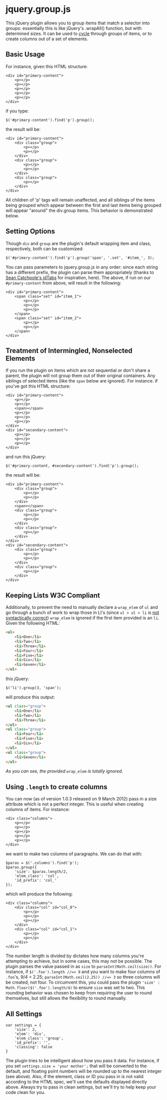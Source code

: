 # jquery.group.js #

This jQuery plugin allows you to group items that match a selector into groups: essentially this is like jQuery's .wrapAll() function, but with determined sizes. It can be used to [cycle](http://jquery.malsup.com/cycle/ "jQuery Cycle Plugin") through groups of items, or to create columns out of a set of elements.

## Basic Usage ##

For instance, given this HTML structure:

	<div id="primary-content">
		<p></p>
		<p></p>
		<p></p>
		<p></p>
		<p></p>
	</div>

if you type:

    $('#primary-content').find('p').group();

the result will be: 

	<div id="primary-content">
		<div class="group">
			<p></p>
			<p></p>
		</div>
		<div class="group">
			<p></p>
			<p></p>
		</div>
		<div class="group">
			<p></p>
		</div>
	</div>

All children of 'p' tags will remain unaffected, and all siblings of the items being grouped which appear between the first and last items being grouped will appear "around" the div.group items. This behavior is demonstrated below.

## Setting Options ##

Though `div` and `group` are the plugin's default wrapping item and class, respectively, both can be customized:

	$('#primary-content').find('p').group('span', '.set', '#item_', 3);

You can pass parameters to jquery.group.js in any order: since each string has a different prefix, the plugin can parse them appropriately (thanks to [Sean Catchpole's idTabs](http://www.sunsean.com/idTabs/) for inspiration, here). The above, if run on our `#primary-content` from above, will result in the following:

	<div id="primary-content">
		<span class="set" id="item_1">
			<p></p>
			<p></p>
			<p></p>
		</span>
		<span class="set" id="item_2">
			<p></p>
			<p></p>
		</span>
	</div>

## Treatment of Intermingled, Nonselected Elements ##

If you run the plugin on items which are not sequential or don't share a parent, the plugin will not group them out of their original containers. Any siblings of selected items (like the `span` below are ignored). For instance. if you've got this HTML structure:

	<div id="primary-content">
		<p></p>
		<p></p>
		<span></span>
		<p></p>
		<p></p>
		<p></p>
	</div>
	<div id="secondary-content">
		<p></p>
		<p></p>
		<p></p>
	</div>

and run this jQuery:

	$('#primary-content, #secondary-content').find('p').group();
	
the result will be:

	<div id="primary-content">
		<div class="group">
			<p></p>
			<p></p>
		</div>
		<span></span>
		<div class="group">
			<p></p>
			<p></p>
		</div>
		<div class="group">
			<p></p>
		</div>
	</div>
	<div id="secondary-content">
		<div class="group">
			<p></p>
			<p></p>
		</div>
		<div class="group">
			<p></p>
		</div>
	</div>

## Keeping Lists W3C Compliant ##

Additionally, to prevent the need to manually declare a `wrap_elem` of `ul` and go through a bunch of work to wrap those in LI's (since `ul > ul > li` is [not syntactically correct](http://www.w3.org/TR/html401/struct/lists.html)) `wrap_elem` is ignored if the first item provided is an `li`. Given the following HTML:

```html
<ul>
	<li>One</li>
	<li>Two</li>
	<li>Three</li>
	<li>Four</li>
	<li>Five</li>
	<li>Six</li>
	<li>Seven</li>
</ul>
```
	
this jQuery:

```jquery
$('li').group(3, 'span');
```
	
will produce this output:

```html
<ul class="group">
	<li>One</li>
	<li>Two</li>
	<li>Three</li>
</ul>
<ul class="group">
	<li>Four</li>
	<li>Five</li>
	<li>Six</li>
</ul>
<ul class="group">
	<li>Seven</li>
</ul>
```

_As you can see, the provided `wrap_elem` is totally ignored._

## Using `.length` to create columns ##

You can now (as of version 1.0.3 released on 9 March 2012) pass in a size attribute which is not a perfect integer. This is useful when creating columns of items. For instance:

	<div class="columns">
		<p></p>
		<p></p>
		<p></p>
		<p></p>
		<p></p>
	</div>

we want to make two columns of paragraphs. We can do that with:

	$paras = $('.columns').find('p');
	$paras.group({
		'size': $paras.length/2,
		'elem_class': 'col',
		'id_prefix': 'col_'
	});
	
which will produce the following:

	<div class="columns">
		<div class="col" id="col_0">
			<p></p>
			<p></p>
			<p></p>
		</div>
		<div class="col" id="col_1">
			<p></p>
			<p></p>
		</div>
	</div>

The number length is divided by dictates how many columns you're attempting to achieve, but in some cases, this may not be possible. The plugin parses the value passed in as `size` to `parseInt(Math.ceil(size))`. For instance, if `$('.foo').length //=> 9` and you want to make four columns of `.foo`'s, 9/4 = 2.25; `parseInt(Math.ceil(2.25)) //=> 3` so three columns will be created, not four. To circumvent this, you could pass the plugin `'size' : Math.floor($('.foo').length/4)` to ensure `size` was set to two. This rounding behavior was chosen to keep from requiring the user to round themselves, but still allows the flexibility to round manually.

## All Settings ##

	var settings = {
		'size': 2,
		'elem': 'div',
		'elem_class': 'group',
		'id_prefix': '',
		'classing': false
	}
	
The plugin tries to be intelligent about how you pass it data. For instance, if you set `settings.size = 'your mother';` that will be converted to the default, and floating point numbers will be rounded up to the nearest integer (see above). Also, if the element, class or ID you pass in is not valid according to the HTML spec, we'll use the defaults displayed directly above. Always try to pass in clean settings, but we'll try to help keep your code clean for you.